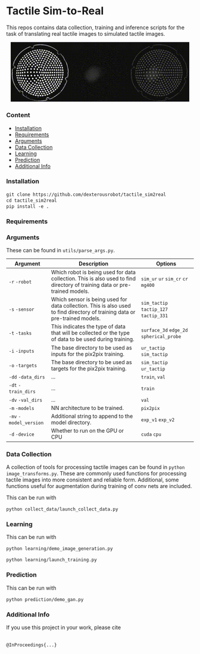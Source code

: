 # Tactile Sim-to-Real

This repos contains data collection, training and inference scripts for the task of translating real tactile images to simulated tactile images.

<p align="center">
	<img width="480" src="readme_images/tactile_real2sim.gif">
</p>

### Content ###
- [Installation](#installation)
- [Requirements](#requirements)
- [Arguments](#arguments)
- [Data Collection](#data-collection)
- [Learning](#learning)
- [Prediction](#prediction)
- [Additional Info](#additional-info)



### Installation ###

```
git clone https://github.com/dexterousrobot/tactile_sim2real
cd tactile_sim2real
pip install -e .
```

### Requirements ###

### Arguments ###

These can be found in ```utils/parse_args.py```.

| **Argument** |  **Description** |  **Options**  | 
| ---------------------|  ----------------------- |  ------------------ | 
| `-r` `-robot`    | Which robot is being used for data collection. This is also used to find directory of training data or pre-trained models. | `sim_ur` `ur` `sim_cr` `cr` `mg400`  |
| `-s` `-sensor` | Which sensor is being used for data collection. This is also used to find directory of training data or pre-trained models. | `sim_tactip` `tactip_127` `tactip_331` |
| `-t` `-tasks` |  This indicates the type of data that will be collected or the type of data to be used during training. | `surface_3d` `edge_2d` `spherical_probe`  |
| `-i` `-inputs` |  The base directory to be used as inputs for the pix2pix training. | `ur_tactip` `sim_tactip`  |
| `-o` `-targets` |  The base directory to be used as targets for the pix2pix training. | `sim_tactip` `ur_tactip`  |
| `-dd` `-data_dirs` |  ... | `train`, `val`   |
| `-dt` `-train_dirs` |  ... | `train`  |
| `-dv` `-val_dirs` |  ... | `val`  |
| `-m` `-models` |  NN architecture to be trained. | `pix2pix` |
| `-mv` `-model_version` |  Additional string to append to the model directory. | `exp_v1` `exp_v2` |
| `-d` `-device` |  Whether to run on the GPU or CPU | `cuda` `cpu` |

### Data Collection ###

A collection of tools for processing tactile images can be found in ```python image_transforms.py```. These are commonly used functions for processing tactile images into more consistent and reliable form. Additional, some functions useful for augmentation during training of conv nets are included.


This can be run with
```
python collect_data/launch_collect_data.py
```

### Learning ###

This can be run with

```
python learning/demo_image_generation.py
```

```
python learning/launch_training.py
```


### Prediction ###

This can be run with
```
python prediction/demo_gan.py
```


### Additional Info ###

If you use this project in your work, please cite

```

@InProceedings{...}

```